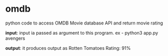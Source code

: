 # omdb
python code to access OMDB Movie database API and return movie rating

**input**:
input ia passed as argument to this program.
ex - python3 app.py avengers

**output**:
it produces output as 
Rotten Tomatoes Rating: 91%

